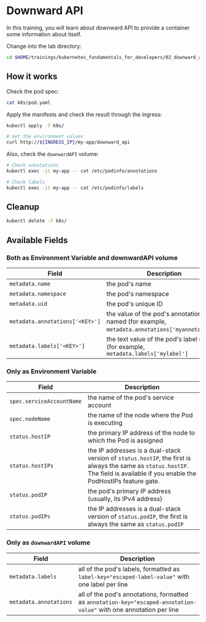 # Downward API

In this training, you will learn about downward API to provide a container some information about itself.

Change into the lab directory:

```bash
cd $HOME/trainings/kubernetes_fundamentals_for_developers/02_downward_api
```

## How it works

Check the pod spec:

```bash
cat k8s/pod.yaml
```

Apply the manifests and check the result through the ingress:

```bash
kubectl apply -f k8s/

# Get the environment values
curl http://${INGRESS_IP}/my-app/downward_api
```

Also, check the `downwardAPI` volume:

```bash
# Check annotations
kubectl exec -it my-app -- cat /etc/podinfo/annotations

# Check labels
kubectl exec -it my-app -- cat /etc/podinfo/labels
```

## Cleanup

```bash
kubectl delete -f k8s/
```

## Available Fields

### Both as Environment Variable and downwardAPI volume

| Field  | Description   |
|--------|---------------|
| `metadata.name` | the pod's name |
| `metadata.namespace` | the pod's namespace |
| `metadata.uid` |the pod's unique ID |
| `metadata.annotations['<KEY>']` | the value of the pod's annotation named <KEY> (for example, `metadata.annotations['myannotation']`) |
| `metadata.labels['<KEY>']` | the text value of the pod's label named <KEY> (for example, `metadata.labels['mylabel']` |

### Only as Environment Variable

| Field  | Description   |
|--------|---------------|
| `spec.serviceAccountName` |the name of the pod's service account |
| `spec.nodeName` |the name of the node where the Pod is executing |
| `status.hostIP` |the primary IP address of the node to which the Pod is assigned |
| `status.hostIPs` |the IP addresses is a dual-stack version of `status.hostIP`, the first is always the same as `status.hostIP`. The field is available if you enable the PodHostIPs feature gate. |
| `status.podIP` | the pod's primary IP address (usually, its IPv4 address) |
| `status.podIPs` | the IP addresses is a dual-stack version of `status.podIP`, the first is always the same as `status.podIP` |

### Only as `downwardAPI` volume

| Field  | Description   |
|--------|---------------|
| `metadata.labels` | all of the pod's labels, formatted as `label-key="escaped-label-value"` with one label per line |
| `metadata.annotations` | all of the pod's annotations, formatted as `annotation-key="escaped-annotation-value"` with one annotation per line |
